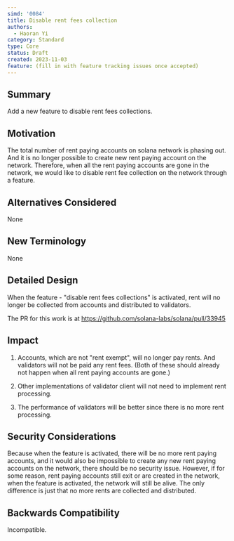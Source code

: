 ```yaml
---
simd: '0084'
title: Disable rent fees collection
authors:
  - Haoran Yi
category: Standard
type: Core
status: Draft
created: 2023-11-03
feature: (fill in with feature tracking issues once accepted)
---
```


## Summary

Add a new feature to disable rent fees collections.

## Motivation

The total number of rent paying accounts on solana network is phasing out. And
it is no longer possible to create new rent paying account on the network.
Therefore, when all the rent paying accounts are gone in the network, we would
like to disable rent fee collection on the network through a feature.


## Alternatives Considered

None

## New Terminology

None

## Detailed Design

When the feature - "disable rent fees collections" is activated, rent will no
longer be collected from accounts and distributed to validators.

The PR for this work is at https://github.com/solana-labs/solana/pull/33945

## Impact

1. Accounts, which are not "rent exempt", will no longer pay rents. And
   validators will not be paid any rent fees. (Both of these should already not
   happen when all rent paying accounts are gone.)

2. Other implementations of validator client will not need to implement rent
   processing.

3. The performance of validators will be better since there is no more rent
   processing.

## Security Considerations

Because when the feature is activated, there will be no more rent paying
accounts, and it would also be impossible to create any new rent paying accounts
on the network, there should be no security issue. However, if for some reason,
rent paying accounts still exit or are created in the network, when the feature
is activated, the network will still be alive. The only difference is just that
no more rents are collected and distributed.


## Backwards Compatibility

Incompatible.
